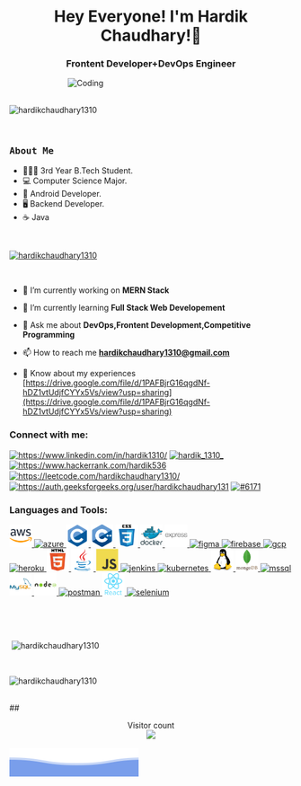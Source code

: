 <h1 align="center">Hey Everyone! I'm Hardik Chaudhary!👋</h1>
<h3 align="center"><b>Frontent Developer+DevOps Engineer</b></h3>
<img align="right" alt="Coding" width="400" src="https://cdn.dribbble.com/users/1162077/screenshots/3848914/programmer.gif"><br><br>
<p align="left"> <img src="https://komarev.com/ghpvc/?username=hardikchaudhary1310&label=Profile%20views&color=0e75b6&style=flat" alt="hardikchaudhary1310" /> </p><br>

<h3><b><samp>About Me</samp></b></h3>

- 👨🏻‍🎓 3rd Year B.Tech Student.
- 💻 Computer Science Major.
- 📱 Android Developer.
- 🖥 Backend Developer.
- ☕️ Java 
<br>

<p align="left"> <a href="https://github.com/ryo-ma/github-profile-trophy"><img src="https://github-profile-trophy.vercel.app/?username=hardikchaudhary1310" alt="hardikchaudhary1310" /></a> </p><br>

- 🔭 I’m currently working on **MERN Stack**

- 🌱 I’m currently learning **Full Stack Web Developement**

- 💬 Ask me about **DevOps,Frontent Development,Competitive Programming**

- 📫 How to reach me **hardikchaudhary1310@gmail.com**

- 📄 Know about my experiences [https://drive.google.com/file/d/1PAFBjrG16qgdNf-hDZ1vtUdjfCYYx5Vs/view?usp=sharing](https://drive.google.com/file/d/1PAFBjrG16qgdNf-hDZ1vtUdjfCYYx5Vs/view?usp=sharing)

<h3 align="left">Connect with me:</h3>
<p align="left">
<a href="https://linkedin.com/in/https://www.linkedin.com/in/hardik1310/" target="blank"><img align="center" src="https://raw.githubusercontent.com/rahuldkjain/github-profile-readme-generator/master/src/images/icons/Social/linked-in-alt.svg" alt="https://www.linkedin.com/in/hardik1310/" height="30" width="40" /></a>
<a href="https://instagram.com/hardik_1310_" target="blank"><img align="center" src="https://raw.githubusercontent.com/rahuldkjain/github-profile-readme-generator/master/src/images/icons/Social/instagram.svg" alt="hardik_1310_" height="30" width="40" /></a>
<a href="https://www.hackerrank.com/https://www.hackerrank.com/hardik536" target="blank"><img align="center" src="https://raw.githubusercontent.com/rahuldkjain/github-profile-readme-generator/master/src/images/icons/Social/hackerrank.svg" alt="https://www.hackerrank.com/hardik536" height="30" width="40" /></a>
<a href="https://www.leetcode.com/https://leetcode.com/hardikchaudhary1310/" target="blank"><img align="center" src="https://raw.githubusercontent.com/rahuldkjain/github-profile-readme-generator/master/src/images/icons/Social/leet-code.svg" alt="https://leetcode.com/hardikchaudhary1310/" height="30" width="40" /></a>
<a href="https://auth.geeksforgeeks.org/user/https://auth.geeksforgeeks.org/user/hardikchaudhary131" target="blank"><img align="center" src="https://raw.githubusercontent.com/rahuldkjain/github-profile-readme-generator/master/src/images/icons/Social/geeks-for-geeks.svg" alt="https://auth.geeksforgeeks.org/user/hardikchaudhary131" height="30" width="40" /></a>
<a href="https://discord.gg/#6171" target="blank"><img align="center" src="https://raw.githubusercontent.com/rahuldkjain/github-profile-readme-generator/master/src/images/icons/Social/discord.svg" alt="#6171" height="30" width="40" /></a>
</p>

<h3 align="left">Languages and Tools:</h3>
<p align="left"> <a href="https://aws.amazon.com" target="_blank" rel="noreferrer"> <img src="https://raw.githubusercontent.com/devicons/devicon/master/icons/amazonwebservices/amazonwebservices-original-wordmark.svg" alt="aws" width="40" height="40"/> </a> <a href="https://azure.microsoft.com/en-in/" target="_blank" rel="noreferrer"> <img src="https://www.vectorlogo.zone/logos/microsoft_azure/microsoft_azure-icon.svg" alt="azure" width="40" height="40"/> </a> <a href="https://www.cprogramming.com/" target="_blank" rel="noreferrer"> <img src="https://raw.githubusercontent.com/devicons/devicon/master/icons/c/c-original.svg" alt="c" width="40" height="40"/> </a> <a href="https://www.w3schools.com/cpp/" target="_blank" rel="noreferrer"> <img src="https://raw.githubusercontent.com/devicons/devicon/master/icons/cplusplus/cplusplus-original.svg" alt="cplusplus" width="40" height="40"/> </a> <a href="https://www.w3schools.com/css/" target="_blank" rel="noreferrer"> <img src="https://raw.githubusercontent.com/devicons/devicon/master/icons/css3/css3-original-wordmark.svg" alt="css3" width="40" height="40"/> </a> <a href="https://www.docker.com/" target="_blank" rel="noreferrer"> <img src="https://raw.githubusercontent.com/devicons/devicon/master/icons/docker/docker-original-wordmark.svg" alt="docker" width="40" height="40"/> </a> <a href="https://expressjs.com" target="_blank" rel="noreferrer"> <img src="https://raw.githubusercontent.com/devicons/devicon/master/icons/express/express-original-wordmark.svg" alt="express" width="40" height="40"/> </a> <a href="https://www.figma.com/" target="_blank" rel="noreferrer"> <img src="https://www.vectorlogo.zone/logos/figma/figma-icon.svg" alt="figma" width="40" height="40"/> </a> <a href="https://firebase.google.com/" target="_blank" rel="noreferrer"> <img src="https://www.vectorlogo.zone/logos/firebase/firebase-icon.svg" alt="firebase" width="40" height="40"/> </a> <a href="https://cloud.google.com" target="_blank" rel="noreferrer"> <img src="https://www.vectorlogo.zone/logos/google_cloud/google_cloud-icon.svg" alt="gcp" width="40" height="40"/> </a> <a href="https://heroku.com" target="_blank" rel="noreferrer"> <img src="https://www.vectorlogo.zone/logos/heroku/heroku-icon.svg" alt="heroku" width="40" height="40"/> </a> <a href="https://www.w3.org/html/" target="_blank" rel="noreferrer"> <img src="https://raw.githubusercontent.com/devicons/devicon/master/icons/html5/html5-original-wordmark.svg" alt="html5" width="40" height="40"/> </a> <a href="https://www.java.com" target="_blank" rel="noreferrer"> <img src="https://raw.githubusercontent.com/devicons/devicon/master/icons/java/java-original.svg" alt="java" width="40" height="40"/> </a> <a href="https://developer.mozilla.org/en-US/docs/Web/JavaScript" target="_blank" rel="noreferrer"> <img src="https://raw.githubusercontent.com/devicons/devicon/master/icons/javascript/javascript-original.svg" alt="javascript" width="40" height="40"/> </a> <a href="https://www.jenkins.io" target="_blank" rel="noreferrer"> <img src="https://www.vectorlogo.zone/logos/jenkins/jenkins-icon.svg" alt="jenkins" width="40" height="40"/> </a> <a href="https://kubernetes.io" target="_blank" rel="noreferrer"> <img src="https://www.vectorlogo.zone/logos/kubernetes/kubernetes-icon.svg" alt="kubernetes" width="40" height="40"/> </a> <a href="https://www.linux.org/" target="_blank" rel="noreferrer"> <img src="https://raw.githubusercontent.com/devicons/devicon/master/icons/linux/linux-original.svg" alt="linux" width="40" height="40"/> </a> <a href="https://www.mongodb.com/" target="_blank" rel="noreferrer"> <img src="https://raw.githubusercontent.com/devicons/devicon/master/icons/mongodb/mongodb-original-wordmark.svg" alt="mongodb" width="40" height="40"/> </a> <a href="https://www.microsoft.com/en-us/sql-server" target="_blank" rel="noreferrer"> <img src="https://www.svgrepo.com/show/303229/microsoft-sql-server-logo.svg" alt="mssql" width="40" height="40"/> </a> <a href="https://www.mysql.com/" target="_blank" rel="noreferrer"> <img src="https://raw.githubusercontent.com/devicons/devicon/master/icons/mysql/mysql-original-wordmark.svg" alt="mysql" width="40" height="40"/> </a> <a href="https://nodejs.org" target="_blank" rel="noreferrer"> <img src="https://raw.githubusercontent.com/devicons/devicon/master/icons/nodejs/nodejs-original-wordmark.svg" alt="nodejs" width="40" height="40"/> </a> <a href="https://postman.com" target="_blank" rel="noreferrer"> <img src="https://www.vectorlogo.zone/logos/getpostman/getpostman-icon.svg" alt="postman" width="40" height="40"/> </a> <a href="https://reactjs.org/" target="_blank" rel="noreferrer"> <img src="https://raw.githubusercontent.com/devicons/devicon/master/icons/react/react-original-wordmark.svg" alt="react" width="40" height="40"/> </a> <a href="https://www.selenium.dev" target="_blank" rel="noreferrer"> <img src="https://raw.githubusercontent.com/detain/svg-logos/780f25886640cef088af994181646db2f6b1a3f8/svg/selenium-logo.svg" alt="selenium" width="40" height="40"/> </a> </p><br>

<p allign="center>
<p><img align="center" src="https://github-readme-stats.vercel.app/api/top-langs?username=hardikchaudhary1310&show_icons=true&locale=en&layout=compact" alt="hardikchaudhary1310" /></p><br>

<p>&nbsp;<img align="center" src="https://github-readme-stats.vercel.app/api?username=hardikchaudhary1310&show_icons=true&locale=en" alt="hardikchaudhary1310" /></p><br>

<p><img align="center" src="https://github-readme-streak-stats.herokuapp.com/?user=hardikchaudhary1310&" alt="hardikchaudhary1310" /></p>
</p><br>
##
<p align="center"> 
  Visitor count<br>
  <img src="https://profile-counter.glitch.me/anshus7007/count.svg" />
</p>
  
![](https://github.com/anshus7007/anshus7007/blob/4908f32f2435d0de2d6b0c7fa63af557617e7a69/bottom_header.svg)


